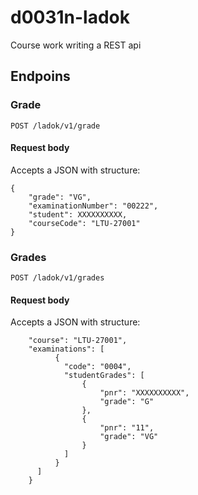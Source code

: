 # d0031n-ladok
Course work writing a REST api

## Endpoins
### Grade
`POST /ladok/v1/grade`
#### Request body
Accepts a JSON with structure:
```
{
	"grade": "VG",
	"examinationNumber": "00222",
	"student": XXXXXXXXXX,
	"courseCode": "LTU-27001"
}
```
### Grades
`POST /ladok/v1/grades`
#### Request body
Accepts a JSON with structure:
```
    "course": "LTU-27001",
    "examinations": [
    	  {
        	"code": "0004",
        	"studentGrades": [
            	{
                	"pnr": "XXXXXXXXXX",
                	"grade": "G"
            	},
            	{
                	"pnr": "11",
                	"grade": "VG"
            	}
        	]
    	  }
      ]
    }
```
